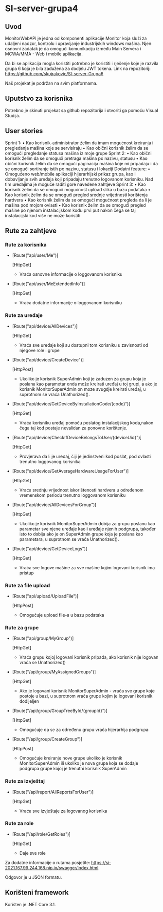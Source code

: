 # SI-server-grupa4

## Uvod
MonitorWebAPI je jedna od komponenti aplikacije Monitor koja služi za udaljeni nadzor, kontrolu i upravljanje industrijskih windows mašina. Njen osnovni zadatak je da omogući komunikaciju između Main Servera i MCWA/MMA  - Web i mobile aplikacija.

Da bi se aplikacija mogla koristiti potrebno je koristiti i rješenje koje je razvila grupa 6 koja je bila zadužena za dodjelu JWT tokena. Link na repozitorij: https://github.com/skujrakovic/SI-server-Grupa6

Naš projekat je podržan na svim platformama.

## Uputstvo za korisnika
Potrebno je skinuti projekat sa github repozitorija i otvoriti ga pomoću Visual Studija.

## User stories
Sprint 1:
    • Kao korisnik-administrator želim da imam mogućnost kreiranja i pregledanja mašina koje se servisiraju
    • Kao obični korisnik želim da se omogući pregledanje statusa mašina iz moje grupe
Sprint 2:
    • Kao obični korisnik želim da se omogući pretraga mašina po nazivu, statusu
    • Kao obični korisnik želim da se omogući paginacija mašina koje mi pripadaju i da se omogući sortiranje istih po nazivu, statusu i lokaciji
    Dodatni feature:
        • Omogućeno web/mobile aplikaciji hijerarhijski prikaz grupa, kao i dobavljanje svih uređaja koji pripadaju trenutno logovanom korisniku. Nad tim
        uređajima je moguće raditi gore navedene zahtjeve
Sprint 3:
    • Kao korisnik želim da se omogući mogućnost upload slika u bazu podataka
    • Kao korisnik želim da se omogući pregled srednje vrijednosti korištenja hardvera
    • Kao korisnik želim da se omogući mogućnost pregleda da li je mašina pod mojom ovlasti
    • Kao korisnik želim da se omogući pregled mašine po njenom instalacijskom kodu prvi put nakon čega se taj instalacijski kod više ne može koristiti


## Rute za zahtjeve

### Rute za korisnika

* [Route("api/user/Me")]
 
  [HttpGet]

  * Vraća osnovne informacije o loggovanom korisniku

* [Route("api/user/MeExtendedInfo")]

  [HttpGet]
  
  * Vraća dodatne informacije o loggovanom korisniku

### Rute za uređaje

* [Route("api/device/AllDevices")]

  [HttpGet]

  * Vraća sve uređaje koji su dostupni tom korisniku u zavisnosti od njegove role i grupe

* [Route("api/device/CreateDevice")]

  [HttpPost]

  * Ukoliko je korisnik SuperAdmin koji je zaduzen za grupu koja je poslana kao parametar onda može kreirati uređaj u toj grupi, a ako je korisnik
    MonitorSuperAdmin on moze svugdje kreirati uređaj, u suprotnom se vraća Unathorized().

* [Route("api/device/GetDeviceByInstallationCode/{code}")]

  [HttpGet]
  
  * Vraća korisniku uređaj pomoću poslatog instalacijskog koda,nakon čega taj kod postaje nevalidan za ponovno korištenje.

* [Route("api/device/CheckIfDeviceBelongsToUser/{deviceUid}")]
  
  [HttpGet]
  
  * Provjerava da li je uređaj, čiji je jedinstveni kod poslat, pod ovlasti trenutno loggovanog korisnika 

* [Route("api/device/GetAverageHardwareUsageForUser")]

  [HttpGet]
  
  * Vraća srednju vrijednost iskorištenosti hardvera u određenom vremenskom periodu trenutno loggovanom korisniku

* [Route("api/device/AllDevicesForGroup")]

  [HttpGet]

  * Ukoliko je korisnik MonitorSuperAdmin dobija za grupu poslanu kao parametar sve njene uređaje kao i uređaje njenih podgrupa, također isto to dobija ako je on     SuperAdmin grupe koja je poslana kao parametara, u suprotnom se vraća Unathorized().

* [Route("api/device/GetDeviceLogs")] 

  [HttpGet]
  
  * Vraća sve logove mašine za sve mašine kojim logovani korisnik ima pristup

### Rute za file upload

* [Route("api/upload/UploadFile")]
  
  [HttpPost]
  
  * Omogućuje upload file-a u bazu podataka

### Rute za grupe

* [Route("api/group/MyGroup")]

  [HttpGet]

   * Vraća grupu kojoj logovani korisnik pripada, ako korisnik nije logovan vraća se Unathorized()

* [Route("/api/group/MyAssignedGroups")]

  [HttpGet]

  * Ako je logovani korisnik MonitorSuperAdmin - vraća sve grupe koje postoje u bazi, u suprotnom vraća grupe kojim je logovani korisnik dodijeljen

* [Route("/api/group/GroupTreeById/{groupId}")]

  [HttpGet]
  
  * Omogućuje da se za određenu grupu vraća hijerarhija podgrupa

* [Route("/api/group/CreateGroup")]

  [HttpPost]
  
  * Omogućuje kreiranje nove grupe ukoliko je korisnik MonitorSuperAdmin ili ukoliko je nova grupa koja se dodaje podgrupa grupe kojoj je trenutni korisnik
    SuperAdmin

### Rute za izvještaj

* [Route("/api/report/AllReportsForUser")]

  [HttpGet]
  
  * Vraća sve izvještaje za logovanog korisnika

### Rute za role

* [Route("/api/role/GetRoles")]

  [HttpGet]
  
  * Daje sve role 

Za dodatne informacije o rutama posjetite: https://si-2021.167.99.244.168.nip.io/swagger/index.html

Odgovor je u JSON formatu.

## Korišteni framework
Korišten je .NET Core 3.1.
